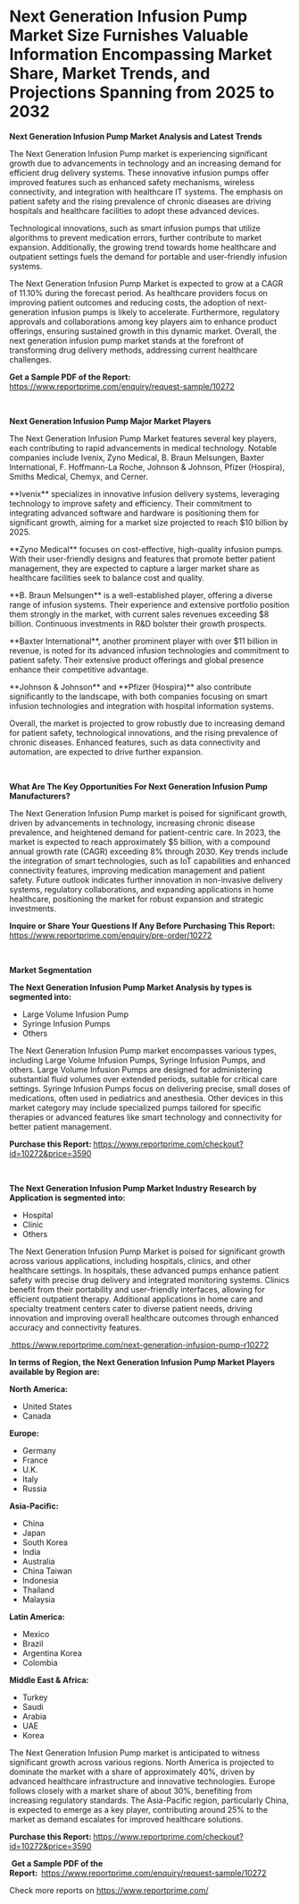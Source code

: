 <p><h1>Next Generation Infusion Pump Market Size Furnishes Valuable Information Encompassing Market Share, Market Trends, and Projections Spanning from 2025 to 2032</h1></p><p><strong>Next Generation Infusion Pump Market Analysis and Latest Trends</strong></p>
<p><p>The Next Generation Infusion Pump market is experiencing significant growth due to advancements in technology and an increasing demand for efficient drug delivery systems. These innovative infusion pumps offer improved features such as enhanced safety mechanisms, wireless connectivity, and integration with healthcare IT systems. The emphasis on patient safety and the rising prevalence of chronic diseases are driving hospitals and healthcare facilities to adopt these advanced devices.</p><p>Technological innovations, such as smart infusion pumps that utilize algorithms to prevent medication errors, further contribute to market expansion. Additionally, the growing trend towards home healthcare and outpatient settings fuels the demand for portable and user-friendly infusion systems.</p><p>The Next Generation Infusion Pump Market is expected to grow at a CAGR of 11.10% during the forecast period. As healthcare providers focus on improving patient outcomes and reducing costs, the adoption of next-generation infusion pumps is likely to accelerate. Furthermore, regulatory approvals and collaborations among key players aim to enhance product offerings, ensuring sustained growth in this dynamic market. Overall, the next generation infusion pump market stands at the forefront of transforming drug delivery methods, addressing current healthcare challenges.</p></p>
<p><strong>Get a Sample PDF of the Report:&nbsp;</strong> <a href="https://www.reportprime.com/enquiry/request-sample/10272?utm_campaign=2744&utm_medium=2&utm_source=Github&utm_content=ia&utm_term=20032025&utm_id=next-generation-infusion-pump">https://www.reportprime.com/enquiry/request-sample/10272</a></p>
<p>&nbsp;</p>
<p><strong>Next Generation Infusion Pump Major Market Players</strong></p>
<p><p>The Next Generation Infusion Pump Market features several key players, each contributing to rapid advancements in medical technology. Notable companies include Ivenix, Zyno Medical, B. Braun Melsungen, Baxter International, F. Hoffmann-La Roche, Johnson & Johnson, Pfizer (Hospira), Smiths Medical, Chemyx, and Cerner.</p><p>**Ivenix** specializes in innovative infusion delivery systems, leveraging technology to improve safety and efficiency. Their commitment to integrating advanced software and hardware is positioning them for significant growth, aiming for a market size projected to reach $10 billion by 2025.</p><p>**Zyno Medical** focuses on cost-effective, high-quality infusion pumps. With their user-friendly designs and features that promote better patient management, they are expected to capture a larger market share as healthcare facilities seek to balance cost and quality.</p><p>**B. Braun Melsungen** is a well-established player, offering a diverse range of infusion systems. Their experience and extensive portfolio position them strongly in the market, with current sales revenues exceeding $8 billion. Continuous investments in R&D bolster their growth prospects.</p><p>**Baxter International**, another prominent player with over $11 billion in revenue, is noted for its advanced infusion technologies and commitment to patient safety. Their extensive product offerings and global presence enhance their competitive advantage.</p><p>**Johnson & Johnson** and **Pfizer (Hospira)** also contribute significantly to the landscape, with both companies focusing on smart infusion technologies and integration with hospital information systems. </p><p>Overall, the market is projected to grow robustly due to increasing demand for patient safety, technological innovations, and the rising prevalence of chronic diseases. Enhanced features, such as data connectivity and automation, are expected to drive further expansion.</p></p>
<p>&nbsp;</p>
<p><strong>What Are The Key Opportunities For Next Generation Infusion Pump Manufacturers?</strong></p>
<p><p>The Next Generation Infusion Pump market is poised for significant growth, driven by advancements in technology, increasing chronic disease prevalence, and heightened demand for patient-centric care. In 2023, the market is expected to reach approximately $5 billion, with a compound annual growth rate (CAGR) exceeding 8% through 2030. Key trends include the integration of smart technologies, such as IoT capabilities and enhanced connectivity features, improving medication management and patient safety. Future outlook indicates further innovation in non-invasive delivery systems, regulatory collaborations, and expanding applications in home healthcare, positioning the market for robust expansion and strategic investments.</p></p>
<p><strong>Inquire or Share Your Questions If Any Before Purchasing This Report:</strong> <a href="https://www.reportprime.com/enquiry/pre-order/10272?utm_campaign=2744&utm_medium=2&utm_source=Github&utm_content=ia&utm_term=20032025&utm_id=next-generation-infusion-pump">https://www.reportprime.com/enquiry/pre-order/10272</a></p>
<p>&nbsp;</p>
<p><strong>Market Segmentation</strong></p>
<p><strong>The Next Generation Infusion Pump Market Analysis by types is segmented into:</strong></p>
<p><ul><li>Large Volume Infusion Pump</li><li>Syringe Infusion Pumps</li><li>Others</li></ul></p>
<p><p>The Next Generation Infusion Pump market encompasses various types, including Large Volume Infusion Pumps, Syringe Infusion Pumps, and others. Large Volume Infusion Pumps are designed for administering substantial fluid volumes over extended periods, suitable for critical care settings. Syringe Infusion Pumps focus on delivering precise, small doses of medications, often used in pediatrics and anesthesia. Other devices in this market category may include specialized pumps tailored for specific therapies or advanced features like smart technology and connectivity for better patient management.</p></p>
<p><strong>Purchase this Report:&nbsp;</strong><a href="https://www.reportprime.com/checkout?id=10272&price=3590&utm_campaign=2744&utm_medium=2&utm_source=Github&utm_content=ia&utm_term=20032025&utm_id=next-generation-infusion-pump">https://www.reportprime.com/checkout?id=10272&price=3590</a></p>
<p>&nbsp;</p>
<p><strong>The Next Generation Infusion Pump Market Industry Research by Application is segmented into:</strong></p>
<p><ul><li>Hospital</li><li>Clinic</li><li>Others</li></ul></p>
<p><p>The Next Generation Infusion Pump Market is poised for significant growth across various applications, including hospitals, clinics, and other healthcare settings. In hospitals, these advanced pumps enhance patient safety with precise drug delivery and integrated monitoring systems. Clinics benefit from their portability and user-friendly interfaces, allowing for efficient outpatient therapy. Additional applications in home care and specialty treatment centers cater to diverse patient needs, driving innovation and improving overall healthcare outcomes through enhanced accuracy and connectivity features.</p></p>
<p><a href="https://www.reportprime.com/next-generation-infusion-pump-r10272?utm_campaign=2744&utm_medium=2&utm_source=Github&utm_content=ia&utm_term=20032025&utm_id=next-generation-infusion-pump">&nbsp;https://www.reportprime.com/next-generation-infusion-pump-r10272</a></p>
<p><strong>In terms of Region, the Next Generation Infusion Pump Market Players available by Region are:</strong></p>
<p>
    <p> <strong> North America: </strong>
        <ul>
            <li>United States</li>
            <li>Canada</li>
        </ul>
        </p> 
    <p> <strong> Europe: </strong>
        <ul>
            <li>Germany</li>
            <li>France</li>
            <li>U.K.</li>
            <li>Italy</li>
            <li>Russia</li>
        </ul>
        </p> 
    <p> <strong> Asia-Pacific: </strong>
        <ul>
            <li>China</li>
            <li>Japan</li>
            <li>South Korea</li>
            <li>India</li>
            <li>Australia</li>
            <li>China Taiwan</li>
            <li>Indonesia</li>
            <li>Thailand</li>
            <li>Malaysia</li>
        </ul>
        </p> 
    <p> <strong> Latin America: </strong>
        <ul>
            <li>Mexico</li>
            <li>Brazil</li>
            <li>Argentina Korea</li>
            <li>Colombia</li>
        </ul>
        </p> 
    <p> <strong> Middle East & Africa: </strong>
        <ul>
            <li>Turkey</li>
            <li>Saudi</li>
            <li>Arabia</li>
            <li>UAE</li>
            <li>Korea</li>
        </ul>
    </p>
    </p>
<p><p>The Next Generation Infusion Pump market is anticipated to witness significant growth across various regions. North America is projected to dominate the market with a share of approximately 40%, driven by advanced healthcare infrastructure and innovative technologies. Europe follows closely with a market share of about 30%, benefiting from increasing regulatory standards. The Asia-Pacific region, particularly China, is expected to emerge as a key player, contributing around 25% to the market as demand escalates for improved healthcare solutions.</p></p>
<p><strong>Purchase this Report: </strong><a href="https://www.reportprime.com/checkout?id=10272&price=3590&utm_campaign=2744&utm_medium=2&utm_source=Github&utm_content=ia&utm_term=20032025&utm_id=next-generation-infusion-pump">https://www.reportprime.com/checkout?id=10272&price=3590</a></p>
<p>&nbsp;<strong>Get a Sample PDF of the Report:&nbsp;&nbsp;</strong><a href="https://www.reportprime.com/enquiry/request-sample/10272?utm_campaign=2744&utm_medium=2&utm_source=Github&utm_content=ia&utm_term=20032025&utm_id=next-generation-infusion-pump">https://www.reportprime.com/enquiry/request-sample/10272</a></p>
<p><strong></strong></p>
<p>Check more reports on <a href="https://www.reportprime.com/?utm_campaign=2744&utm_medium=2&utm_source=Github&utm_content=ia&utm_term=20032025&utm_id=next-generation-infusion-pump">https://www.reportprime.com/</a></p>
